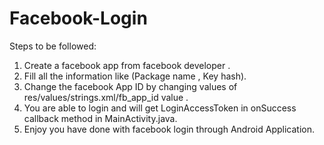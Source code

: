 # Facebook-Login

Steps to be followed: 

1) Create a facebook app from facebook developer .
2) Fill all the information like (Package name , Key hash).
3) Change the facebook App ID by changing values of res/values/strings.xml/fb_app_id value .
4) You are able to login and will get LoginAccessToken in  onSuccess callback method in MainActivity.java.
5) Enjoy you have done with facebook login through Android Application.
